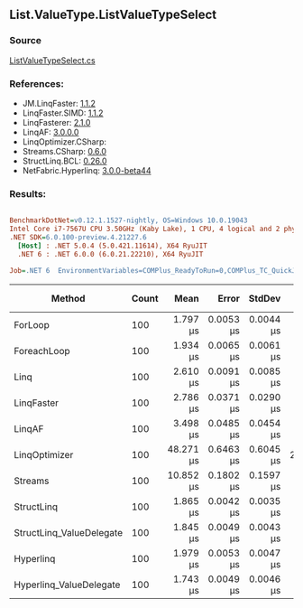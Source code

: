 ﻿## List.ValueType.ListValueTypeSelect

### Source
[ListValueTypeSelect.cs](../LinqBenchmarks/List/ValueType/ListValueTypeSelect.cs)

### References:
- JM.LinqFaster: [1.1.2](https://www.nuget.org/packages/JM.LinqFaster/1.1.2)
- LinqFaster.SIMD: [1.1.2](https://www.nuget.org/packages/LinqFaster.SIMD/1.0.3)
- LinqFasterer: [2.1.0](https://www.nuget.org/packages/LinqFasterer/2.1.0)
- LinqAF: [3.0.0.0](https://www.nuget.org/packages/LinqAF/3.0.0.0)
- LinqOptimizer.CSharp: [](https://www.nuget.org/packages/LinqOptimizer.CSharp/)
- Streams.CSharp: [0.6.0](https://www.nuget.org/packages/Streams.CSharp/0.6.0)
- StructLinq.BCL: [0.26.0](https://www.nuget.org/packages/StructLinq/0.26.0)
- NetFabric.Hyperlinq: [3.0.0-beta44](https://www.nuget.org/packages/NetFabric.Hyperlinq/3.0.0-beta44)

### Results:
``` ini

BenchmarkDotNet=v0.12.1.1527-nightly, OS=Windows 10.0.19043
Intel Core i7-7567U CPU 3.50GHz (Kaby Lake), 1 CPU, 4 logical and 2 physical cores
.NET SDK=6.0.100-preview.4.21227.6
  [Host] : .NET 5.0.4 (5.0.421.11614), X64 RyuJIT
  .NET 6 : .NET 6.0.0 (6.0.21.22210), X64 RyuJIT

Job=.NET 6  EnvironmentVariables=COMPlus_ReadyToRun=0,COMPlus_TC_QuickJitForLoops=1,COMPlus_TieredPGO=1  Runtime=.NET 6.0  

```
|                   Method | Count |      Mean |     Error |    StdDev | Ratio | RatioSD |   Gen 0 |  Gen 1 | Gen 2 | Allocated |
|------------------------- |------ |----------:|----------:|----------:|------:|--------:|--------:|-------:|------:|----------:|
|                  ForLoop |   100 |  1.797 μs | 0.0053 μs | 0.0044 μs |  1.00 |    0.00 |       - |      - |     - |         - |
|              ForeachLoop |   100 |  1.934 μs | 0.0065 μs | 0.0061 μs |  1.08 |    0.00 |       - |      - |     - |         - |
|                     Linq |   100 |  2.610 μs | 0.0091 μs | 0.0085 μs |  1.45 |    0.01 |  0.0877 |      - |     - |     184 B |
|               LinqFaster |   100 |  2.786 μs | 0.0371 μs | 0.0290 μs |  1.55 |    0.02 |  3.0861 |      - |     - |   6,456 B |
|                   LinqAF |   100 |  3.498 μs | 0.0485 μs | 0.0454 μs |  1.95 |    0.03 |       - |      - |     - |         - |
|            LinqOptimizer |   100 | 48.271 μs | 0.6463 μs | 0.6045 μs | 26.82 |    0.35 | 74.0356 | 0.0610 |     - | 157,635 B |
|                  Streams |   100 | 10.852 μs | 0.1802 μs | 0.1597 μs |  6.04 |    0.09 |  0.3967 |      - |     - |     848 B |
|               StructLinq |   100 |  1.865 μs | 0.0042 μs | 0.0035 μs |  1.04 |    0.00 |  0.0191 |      - |     - |      40 B |
| StructLinq_ValueDelegate |   100 |  1.845 μs | 0.0049 μs | 0.0043 μs |  1.03 |    0.00 |       - |      - |     - |         - |
|                Hyperlinq |   100 |  1.979 μs | 0.0053 μs | 0.0047 μs |  1.10 |    0.00 |       - |      - |     - |         - |
|  Hyperlinq_ValueDelegate |   100 |  1.743 μs | 0.0049 μs | 0.0046 μs |  0.97 |    0.00 |       - |      - |     - |         - |
